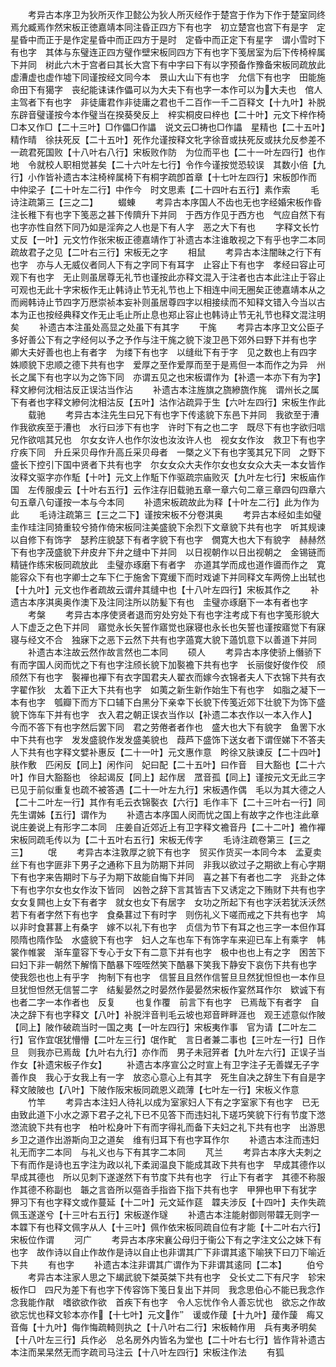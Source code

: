 <!-- { "loadSidebar": true } -->
　　考异古本序卫为狄所灭作卫懿公为狄人所灭经作于楚宫于作为下作于楚室同终焉允臧焉作然宋板正徳嘉靖本同注昏正四方下有也字　初立楚宫也宫下有是字　定星昏中而正于是作定星昏中而正四方于是时　定昏中而正定下有星字　谓小雪时下有也字　其体与东璧连正四方璧作壁宋板同四方下有也字下笺居室为后下传椅梓属下并同　树此六木于宫者曰其长大宫下有中字曰下有以字预备作豫备宋板同疏放此　虚漕虚也虚作墟下同谨按经文同今本　景山大山下有也字　允信下有也字　田能施命田下有獦字　丧纪能诔诔作儡可以为大夫下有也字一本作可以为大夫也　倌人主驾者下有也字　非徒庸君作非徒庸之君也千二百作一千二百释文【十九叶】补脱东辟音璧谨按今本作璧当在揆葵癸反上　梓实桐皮曰梓也【二十叶】元文下梓作椅　□本又作□【二十三叶】□作儡□作讄　说文云□祷也□作讄　星精也【二十五叶】精作晴　徐扶死反【二十五叶】死作允谨按释文牝字徐音或扶死反或扶允反参差不一疏君死国败【十八叶右八行】宋板败作防　为位而平也【二十一叶左四行】也作地　令就校人职相觉甚矣【二十六叶左七行】令作今谨按觉恐较误　其数小倍【九行】小作皆补遗古本注椅梓属椅下有桐字疏卽首章【十七叶左四行】宋板卽作而　中仲梁子【二十叶左二行】中作今　时文思素【二十四叶右五行】素作索
　　毛诗注疏第三【三之二】
　　蝃蝀
　　考异古本序国人不齿也无也字经婚宋板作昏注长稚下有也字下笺恶之甚下传隮升下并同　于西方作见于西方也　气应自然下有也字亦性自然下同乃如是淫奔之人也是下有人字　恶之大下有也
　　字释文长竹丈反【一叶】元文竹作张宋板正德嘉靖作丁补遗古本注谁敢视之下有乎也字二本同疏故君子之见【二叶右三行】宋板无之字
　　相鼠
　　考异古本注闇昧之行下有也字　亦与人无威仪者同人下有之字同下有耳字　止容止下有也字　孝经曰容止可观下有也字　无止则虽居尊无礼节也谨按此亦释文混入于注者也古本此注止于容止可观也无此十字宋板作无止韩诗止节无礼节也上下相连中间无圈矣正徳嘉靖本从之而阙韩诗止节四字万厯崇祯本妄补则虽居尊四字以相接续而不知释文错入今当以古本为正也按经典释文作无止毛止所止息也郑止容止也韩诗止节无礼节也释文混注明矣
　　补遗古本注虽处高显之处虽下有其字
　　干旄
　　考异古本序卫文公臣子多好善公下有之字经何以予之予作与注干旄之貌下浚卫邑下郊外曰野下并有也字　卿大夫好善也也上有者字　为缕下有也字　以缝纰下有于字　见之数也上有四字　姝顺貌下忠顺之德下共有也字　爱厚之至作爱厚而至于是焉但一本而作之为异　州长之属下有也字以为之饰下同　亦谓五见之也宋板谓作为【补遗一本亦下有为字】释文縿何沈相沽反正误沽当作沾
　　补遗古本注旌旗之旒縿旒作旄　谓州长之属下有者也字释文縿何沈相沽反【五叶】沽作沾疏异于生【六叶左四行】宋板生作此
　　载驰
　　考异古本注先生曰兄下有也字下传逺貌下东邑下并同　我欲至于漕作我欲疾至于漕也　水行曰涉下有也字　许时下有之也二字　既尽下有也字欲归唁兄作欲唁其兄也　尔女女许人也作尔汝也汝汝许人也　视女女作汝　救卫下有也字疗疾下同　升丘采贝母作升高丘采贝母者　一槩之义下有也字笺其兄下同　之野下盛长下控引下国中贤者下共有也字　尔女女众大夫作尔女也女女众大夫一本女皆作汝释文驱字亦作駈【十叶】元文上作駈下作驱疏宗庙败灭【九叶左七行】宋板庙作国　左传服虔云【十叶右五行】云作注存旧载驰五章一章六句二章三章四句四章六句五章八句谨按一本与今本同
　　补遗宋板疏故此为释【十叶左二行】此为作为此
　　毛诗注疏第三【三之二下】谨按宋板不分卷淇奥
　　考异古本经如圭如璧圭作珪注同猗重较兮猗作倚宋板同注美盛貌下余烈下文章貌下共有也字　听其规谏以自修下有饰字　瑟矜庄貌瑟下有者字貌下有也字　僩寛大也大下有貌字　赫赫然下有也字茂盛貌下弁皮弁下弁之缝中下并同　以日视朝作以日出视朝之　金锡链而精链作练宋板同疏放此　圭璧亦琢磨下有者字　亦道其学而成也道作噵而作之　寛能容众下有也字卿士之车下仁于施舍下寛缓下而时戏谑下并同释文车两傍上出轼也【十九叶】元文也作者疏故云谓弁其缝中也【十八叶左四行】宋板其作之
　　补遗古本序淇奥奥作澳下及注同注所以防髪下有也　圭璧亦琢磨下一本有者也字
　　考槃
　　考异古本序使贤者退而穷处穷处下有也字注考成下有也字笺形貌大人下虚乏之色下并同　寤觉永长矢誓作寤觉也寐寝也永长也矢誓也谨按寤觉下有寐寝与经文不合　独寐下之恶下云然下共有也字薖寛大貌下薖饥意下以善道下并同
　　补遗古本注故云然作故言然也二本同
　　硕人
　　考异古本序使骄上僭骄下有而字国人闵而忧之下有也字注颀长貌下加褧襜下共有也字　长丽俊好俊作佼　颀颀然下有也字　褧襌也襌下有衣字国君夫人翟衣而嫁今衣锦者夫人下衣锦下共有衣字翟作狄　太着下正大下共有也字　如荑之新生新作始生下有也字　如脂之凝下一本有也字　瓠瓣下而方下口辅下白黑分下亲幸下长貌下传笺近郊下壮貌下为饰下盛貌下饰车下并有也字　衣入君之朝正误衣当作以【补遗二本衣作以一本入作人】　今而不答下有也字然后罢下同　君之劳倦者者作也　盛大也大下有貌字　鱼罟下水中下共有也字　发发盛貌作发发盛美貌也　葭芦下盛饰下送女者下谓侄娣下不答夫人下共有也字释文嬖补惠反【二十一叶】元文惠作意　盻徐又肤谏反【二十四叶】肤作敷　匹闲反【同上】闲作问　妃曰配【二十五叶】曰作音　目大豁也【二十六叶】作目大豁豁也　徐起谒反【同上】起作居　罛音孤【同上】谨按元文无此三字已见于前似重复也疏不被答遇【二十一叶左九行】宋板遇作偶　毛以为其大德之人【二十二叶左一行】其作有毛云衣锦褧衣【六行】毛作丰下【二十三叶右一行】同　先生谓姊【五行】谓作为
　　补遗古本序国人闵而忧之国上有故字之作也注此章说庄姜说上有形字二本同　庄姜自近郊近上有卫字释文襜音丹【二十二叶】襜作襌宋板同疏毛传以为【二十五叶右五行】宋板无传字
　　毛诗注疏卷第三【三之三】
　　氓
　　考异古本注敦厚之貌下有也字　贸买作货买一本同今本　孟夏卖丝下有也字匪非下男子之通称下且为防期下并同　非我以欲过子之期欲上有心字期下有也字来告期时下与子为期下故能自悔下并同　喜之甚下有者也二字　兆卦之体下有也字尔女也女作汝下皆同　凶咎之辞下言其皆吉下又诱定之下贿财下共有也字女女复闗也上女下有者字　就女也女下有居字　女功之所起下有也字沃若犹沃沃然若下有者字然下有也字　食桑葚过下有时字　则伤礼义下嗟而戒之下共有也字　鸠以非时食葚葚上有桑字　嫁不以礼下有也字　贞信为节下有耳之也三字一本但作耳　陨隋也隋作坠　水盛貌下有也字　妇人之车也车下有饰字车来迎已车上有乘字　帏裳作帷裳　渐车童容下专心于女下有二意下并有也字　极中也也上有之字　困苦下曰妇下非一朝然下解惰下酷暴下咥咥然笑下酷暴下笑我下静安下哀伤下共有也字　使我怨也也上有乎字　拘制下有也字　信誓且且然作信誓旦旦然犹怛怛也一本作旦旦犹怛怛然无信誓二字　结髪晏然之时晏然作晏晏然宋板作宴然耳作尔　欵诚下有也者二字一本作者也　反复
　　也复作覆　前言下有也字　已焉哉下有者字　自决之辞下有也字释文【八叶】补脱泮音判毛云坡也郑音畔畔涯也　观王述意似作陂【同上】陂作破疏当时一国之夷【一叶左四行】宋板夷作事　官为请【二叶左二行】官作宜氓犹懵懵【二叶左三行】氓作甿　言日者兼二事也【三叶左一行】日作旦　则我亦已焉哉【九叶右九行】亦作而　男子未冠笄者【九叶左六行】正误子当作女【补遗宋板子作女】
　　补遗古本序宣公之时宣上有卫字注子无善媒无子字善作良　我心于女我上有一字　放恣心意心上有其字　死生自决之辞生下有自是字释文陂陂也【八叶】下陂作阪宋板同疏恩义疏薄【七叶左一行】宋板义作意
　　竹竿
　　考异古本注妇人待礼以成为室家妇人下有之字室家下有也字　已无由致此道下小水之源下君子之礼下已不见答下而违妇礼下瑳巧笑貌下行有节度下滺滺流貌下共有也字　柏叶松身叶下有而字得礼而备下夫妇之礼下共有也字　出游思乡卫之道作出游斯向卫之道矣　维有归耳下有也字耳作尔
　　补遗古本注而违妇礼无而字二本同　与礼义也与下有其字二本同
　　芃兰
　　考异古本序大夫刺之下有而作是诗也五字注为政以礼下柔润温良下能成其政下共有也字　早成其德作以早成其德也　所以见刺下遂遂然下有节度下共有也字　行止下有者字　其德不称服作其德不称副也　韔之言沓所以彄沓手指沓下指下共有也字　甲狎也甲下有犹字　狎习下有也字释文或作蔓延【十二叶】元文延作莚　韘夫涉反【十四叶】夫作失疏佩玉遂遂兮【十三叶右五行】宋板遂作璲
　　补遗古本注能射御则带韘无则字一本韘下有也释文佩字从人【十三叶】佩作依宋板同疏自位有才能【十二叶右六行】宋板位作谓
　　河广
　　考异古本序宋襄公母归于衞公下有之字注文公之妹下有也字　故作诗以自止作故作是诗以自止也非谓其广下非谓其逺下喻狭下曰刀下喻近下共
　　有也字
　　补遗古本注非谓其广谓作为下非谓其逺同【二本】
　　伯兮
　　考异古本注家人思之下朅武貌下桀英桀下共有也字　殳长丈二下有尺字　轸宋板作□　四尺为差下有也字下传容饰下笺日复出下并同　我念思伯心不能已我念作念我能作猒　嗜欲欲作欲　首疾下有也字　令人忘忧作令人善忘忧也　欲忘之作故欲忘忧也释文轸本亦作【十七叶】元文作　谖或作蕿【十九叶】蕿作蘐　痗又音侮【十九叶】侮作悔疏輢则执之【十八叶右二行】宋板輢作用　兵有夷矛明矣【十八叶左三行】兵作必　总名房外内皆名为堂也【二十叶右七行】皆作背补遗古本注而杲杲然无而字疏司马注云【十八叶左四行】宋板注作法
　　有狐
